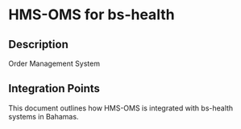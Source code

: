 # HMS-OMS for bs-health

## Description

Order Management System

## Integration Points

This document outlines how HMS-OMS is integrated with bs-health systems in Bahamas.
